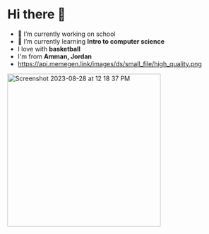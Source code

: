 # Hi there 👋
- 🔭 I’m currently working on school
- 🌱 I’m currently learning **Intro to computer science**
- I love with __basketball__
- I'm from __Amman, Jordan__
- https://api.memegen.link/images/ds/small_file/high_quality.png



<img width="347" alt="Screenshot 2023-08-28 at 12 18 37 PM" src="https://github.com/Mick12342/Mick12342/assets/142872742/9c605959-e89f-4011-bc07-1932a3dd9269">
